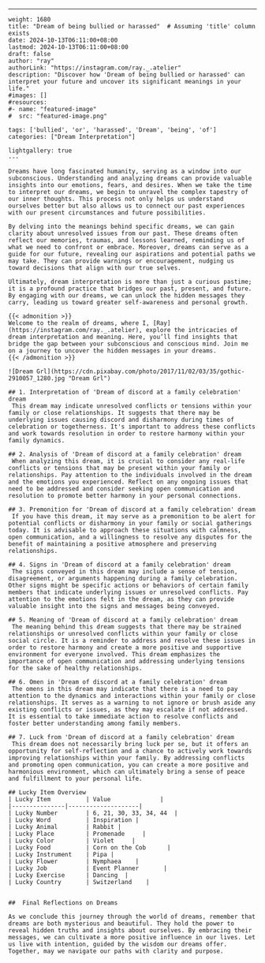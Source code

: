 ---
    weight: 1680
    title: "Dream of being bullied or harassed"  # Assuming 'title' column exists
    date: 2024-10-13T06:11:00+08:00
    lastmod: 2024-10-13T06:11:00+08:00
    draft: false
    author: "ray"
    authorLink: "https://instagram.com/ray._.atelier"
    description: "Discover how 'Dream of being bullied or harassed' can interpret your future and uncover its significant meanings in your life."
    #images: []
    #resources:
    #- name: "featured-image"
    #  src: "featured-image.png"
    
    tags: ['bullied', 'or', 'harassed', 'Dream', 'being', 'of']
    categories: ["Dream Interpretation"]
    
    lightgallery: true
    ---
    
    Dreams have long fascinated humanity, serving as a window into our subconscious. Understanding and analyzing dreams can provide valuable insights into our emotions, fears, and desires. When we take the time to interpret our dreams, we begin to unravel the complex tapestry of our inner thoughts. This process not only helps us understand ourselves better but also allows us to connect our past experiences with our present circumstances and future possibilities.
    
    By delving into the meanings behind specific dreams, we can gain clarity about unresolved issues from our past. These dreams often reflect our memories, traumas, and lessons learned, reminding us of what we need to confront or embrace. Moreover, dreams can serve as a guide for our future, revealing our aspirations and potential paths we may take. They can provide warnings or encouragement, nudging us toward decisions that align with our true selves.
    
    Ultimately, dream interpretation is more than just a curious pastime; it is a profound practice that bridges our past, present, and future. By engaging with our dreams, we can unlock the hidden messages they carry, leading us toward greater self-awareness and personal growth.
    
    {{< admonition >}}
    Welcome to the realm of dreams, where I, [Ray](https://instagram.com/ray._.atelier), explore the intricacies of dream interpretation and meaning. Here, you’ll find insights that bridge the gap between your subconscious and conscious mind. Join me on a journey to uncover the hidden messages in your dreams.
    {{< /admonition >}}
    
    ![Dream Grl](https://cdn.pixabay.com/photo/2017/11/02/03/35/gothic-2910057_1280.jpg "Dream Grl")
    
    ## 1. Interpretation of 'Dream of discord at a family celebration' dream
     This dream may indicate unresolved conflicts or tensions within your family or close relationships. It suggests that there may be underlying issues causing discord and disharmony during times of celebration or togetherness. It's important to address these conflicts and work towards resolution in order to restore harmony within your family dynamics.
    
    ## 2. Analysis of 'Dream of discord at a family celebration' dream
     When analyzing this dream, it is crucial to consider any real-life conflicts or tensions that may be present within your family or relationships. Pay attention to the individuals involved in the dream and the emotions you experienced. Reflect on any ongoing issues that need to be addressed and consider seeking open communication and resolution to promote better harmony in your personal connections.
    
    ## 3. Premonition for 'Dream of discord at a family celebration' dream
     If you have this dream, it may serve as a premonition to be alert for potential conflicts or disharmony in your family or social gatherings today. It is advisable to approach these situations with calmness, open communication, and a willingness to resolve any disputes for the benefit of maintaining a positive atmosphere and preserving relationships.
    
    ## 4. Signs in 'Dream of discord at a family celebration' dream
     The signs conveyed in this dream may include a sense of tension, disagreement, or arguments happening during a family celebration. Other signs might be specific actions or behaviors of certain family members that indicate underlying issues or unresolved conflicts. Pay attention to the emotions felt in the dream, as they can provide valuable insight into the signs and messages being conveyed.
    
    ## 5. Meaning of 'Dream of discord at a family celebration' dream
     The meaning behind this dream suggests that there may be strained relationships or unresolved conflicts within your family or close social circle. It is a reminder to address and resolve these issues in order to restore harmony and create a more positive and supportive environment for everyone involved. This dream emphasizes the importance of open communication and addressing underlying tensions for the sake of healthy relationships.
    
    ## 6. Omen in 'Dream of discord at a family celebration' dream
     The omens in this dream may indicate that there is a need to pay attention to the dynamics and interactions within your family or close relationships. It serves as a warning to not ignore or brush aside any existing conflicts or issues, as they may escalate if not addressed. It is essential to take immediate action to resolve conflicts and foster better understanding among family members.
    
    ## 7. Luck from 'Dream of discord at a family celebration' dream
     This dream does not necessarily bring luck per se, but it offers an opportunity for self-reflection and a chance to actively work towards improving relationships within your family. By addressing conflicts and promoting open communication, you can create a more positive and harmonious environment, which can ultimately bring a sense of peace and fulfillment to your personal life.
    
    ## Lucky Item Overview
    | Lucky Item          | Value              |
    |---------------|--------------------|
    | Lucky Number        | 6, 21, 30, 33, 34, 44  |
    | Lucky Word          | Inspiration |
    | Lucky Animal        | Rabbit |
    | Lucky Place         | Promenade     |
    | Lucky Color         | Violet     |
    | Lucky Food          | Corn on the Cob      |
    | Lucky Instrument    | Pipa |
    | Lucky Flower        | Nymphaea    |
    | Lucky Job           | Event Planner       |
    | Lucky Exercise      | Dancing  |
    | Lucky Country       | Switzerland    |
    
    
    ##  Final Reflections on Dreams
    
    As we conclude this journey through the world of dreams, remember that dreams are both mysterious and beautiful. They hold the power to reveal hidden truths and insights about ourselves. By embracing their messages, we can cultivate a more positive influence in our lives. Let us live with intention, guided by the wisdom our dreams offer. Together, may we navigate our paths with clarity and purpose.
    